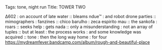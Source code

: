 Tags: tone, night run
Title: TOWER TWO
  
∆602 : on account of late water :: bleams ndue™ : and robot drone parties :: mimographers : fanzines :: chico barulho : zeca espirito mau :: the sankofa : roars :: seeks help : gets nada :: only a misunderstanding : not an array of tuples :: but at least : the process works : and some knowledge was acquired :: tone : then the long way home : for four
<https://mydreamfever.bandcamp.com/album/rough-and-beautiful-place>
